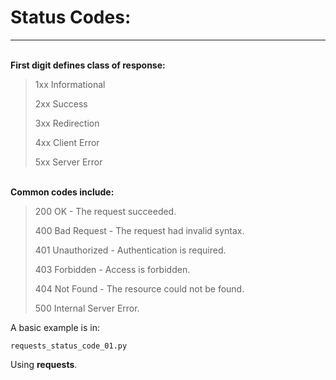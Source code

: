 # Status Codes: #
---
<br>
<strong>First digit defines class of response:</strong>

> 1xx Informational
> 
> 2xx Success
> 
> 3xx Redirection
> 
> 4xx Client Error
> 
> 5xx Server Error


<br>
<strong>Common codes include:</strong>
<br>

> 200 OK - The request succeeded.
> 
> 400 Bad Request - The request had invalid syntax.
> 
> 401 Unauthorized - Authentication is required.
> 
> 403 Forbidden - Access is forbidden.
> 
> 404 Not Found - The resource could not be found.
> 
> 500 Internal Server Error.


A basic example is in:


    requests_status_code_01.py


Using **requests**. 
